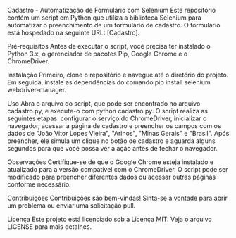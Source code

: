 Cadastro - Automatização de Formulário com Selenium
Este repositório contém um script em Python que utiliza a biblioteca Selenium para automatizar o preenchimento de um formulário de cadastro. O formulário está hospedado na seguinte URL: [Cadastro].

Pré-requisitos
Antes de executar o script, você precisa ter instalado o Python 3.x, o gerenciador de pacotes Pip, Google Chrome e o ChromeDriver.

Instalação
Primeiro, clone o repositório e navegue até o diretório do projeto. Em seguida, instale as dependências do comando pip install selenium webdriver-manager.

Uso
Abra o arquivo do script, que pode ser encontrado no arquivo cadastro.py, e execute-o com python cadastro.py. O script realiza as seguintes etapas: configurar o serviço do ChromeDriver, inicializar o navegador, acessar a página de cadastro e preencher os campos com os dados de "João Vitor Lopes Vieira", "Arinos", "Minas Gerais" e "Brasil". Após preencher, ele simula um clique no botão de cadastro e aguarda alguns segundos para que você possa ver a ação antes de fechar o navegador.

Observações
Certifique-se de que o Google Chrome esteja instalado e atualizado para a versão compatível com o ChromeDriver. O script pode ser modificado para preencher diferentes dados ou acessar outras páginas conforme necessário.

Contribuições
Contribuições são bem-vindas! Sinta-se à vontade para abrir um problema ou enviar uma solicitação pull.

Licença
Este projeto está licenciado sob a Licença MIT. Veja o arquivo LICENSE para mais detalhes.
